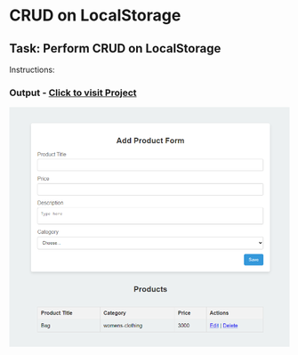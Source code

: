 # CRUD on LocalStorage

## Task:  Perform CRUD on LocalStorage

Instructions: 



### Output - [Click to visit Project](https://ravi-patel57144.github.io/Cybercom/Javascript/Practice_storage)

![Output](image.png)

